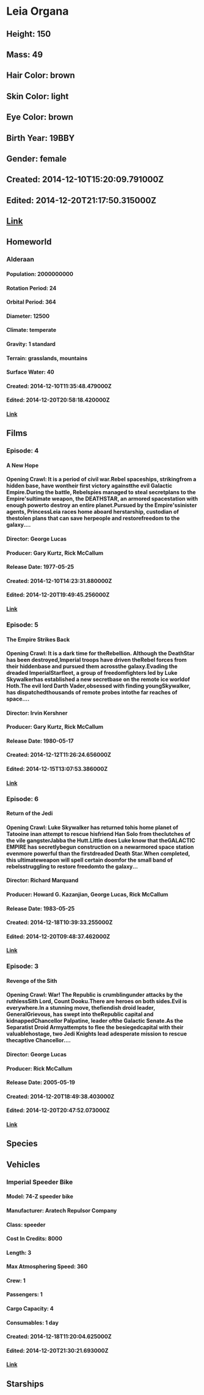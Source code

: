 # Leia Organa
## Height: 150
## Mass: 49
## Hair Color: brown
## Skin Color: light
## Eye Color: brown
## Birth Year: 19BBY
## Gender: female
## Created: 2014-12-10T15:20:09.791000Z
## Edited: 2014-12-20T21:17:50.315000Z
## [Link](https://swapi.dev/api/people/5/)
## Homeworld
### Alderaan
#### Population: 2000000000
#### Rotation Period: 24
#### Orbital Period: 364
#### Diameter: 12500
#### Climate: temperate
#### Gravity: 1 standard
#### Terrain: grasslands, mountains
#### Surface Water: 40
#### Created: 2014-12-10T11:35:48.479000Z
#### Edited: 2014-12-20T20:58:18.420000Z
#### [Link](https://swapi.dev/api/planets/2/)
## Films
### Episode: 4
#### A New Hope
#### Opening Crawl: It is a period of civil war.Rebel spaceships, strikingfrom a hidden base, have wontheir first victory againstthe evil Galactic Empire.During the battle, Rebelspies managed to steal secretplans to the Empire'sultimate weapon, the DEATHSTAR, an armored spacestation with enough powerto destroy an entire planet.Pursued by the Empire'ssinister agents, PrincessLeia races home aboard herstarship, custodian of thestolen plans that can save herpeople and restorefreedom to the galaxy....
#### Director: George Lucas
#### Producer: Gary Kurtz, Rick McCallum
#### Release Date: 1977-05-25
#### Created: 2014-12-10T14:23:31.880000Z
#### Edited: 2014-12-20T19:49:45.256000Z
#### [Link](https://swapi.dev/api/films/1/)
### Episode: 5
#### The Empire Strikes Back
#### Opening Crawl: It is a dark time for theRebellion. Although the DeathStar has been destroyed,Imperial troops have driven theRebel forces from their hiddenbase and pursued them acrossthe galaxy.Evading the dreaded ImperialStarfleet, a group of freedomfighters led by Luke Skywalkerhas established a new secretbase on the remote ice worldof Hoth.The evil lord Darth Vader,obsessed with finding youngSkywalker, has dispatchedthousands of remote probes intothe far reaches of space....
#### Director: Irvin Kershner
#### Producer: Gary Kurtz, Rick McCallum
#### Release Date: 1980-05-17
#### Created: 2014-12-12T11:26:24.656000Z
#### Edited: 2014-12-15T13:07:53.386000Z
#### [Link](https://swapi.dev/api/films/2/)
### Episode: 6
#### Return of the Jedi
#### Opening Crawl: Luke Skywalker has returned tohis home planet of Tatooine inan attempt to rescue hisfriend Han Solo from theclutches of the vile gangsterJabba the Hutt.Little does Luke know that theGALACTIC EMPIRE has secretlybegun construction on a newarmored space station evenmore powerful than the firstdreaded Death Star.When completed, this ultimateweapon will spell certain doomfor the small band of rebelsstruggling to restore freedomto the galaxy...
#### Director: Richard Marquand
#### Producer: Howard G. Kazanjian, George Lucas, Rick McCallum
#### Release Date: 1983-05-25
#### Created: 2014-12-18T10:39:33.255000Z
#### Edited: 2014-12-20T09:48:37.462000Z
#### [Link](https://swapi.dev/api/films/3/)
### Episode: 3
#### Revenge of the Sith
#### Opening Crawl: War! The Republic is crumblingunder attacks by the ruthlessSith Lord, Count Dooku.There are heroes on both sides.Evil is everywhere.In a stunning move, thefiendish droid leader, GeneralGrievous, has swept into theRepublic capital and kidnappedChancellor Palpatine, leader ofthe Galactic Senate.As the Separatist Droid Armyattempts to flee the besiegedcapital with their valuablehostage, two Jedi Knights lead adesperate mission to rescue thecaptive Chancellor....
#### Director: George Lucas
#### Producer: Rick McCallum
#### Release Date: 2005-05-19
#### Created: 2014-12-20T18:49:38.403000Z
#### Edited: 2014-12-20T20:47:52.073000Z
#### [Link](https://swapi.dev/api/films/6/)
## Species
## Vehicles
### Imperial Speeder Bike
#### Model: 74-Z speeder bike
#### Manufacturer: Aratech Repulsor Company
#### Class: speeder
#### Cost In Credits: 8000
#### Length: 3
#### Max Atmosphering Speed: 360
#### Crew: 1
#### Passengers: 1
#### Cargo Capacity: 4
#### Consumables: 1 day
#### Created: 2014-12-18T11:20:04.625000Z
#### Edited: 2014-12-20T21:30:21.693000Z
#### [Link](https://swapi.dev/api/vehicles/30/)
## Starships